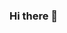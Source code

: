 ### Hi there 👋

<!--
**thatSophisticatedMess18/thatSophisticatedMess18** is a ✨ _special_ ✨ repository because its `README.md` (this file) appears on your GitHub profile.

Here are some ideas to get you started:

- 🔭 I’m currently in 3rd year pursuing B.tech from Netaji Subhas University of Technology, East Campus (Formerly AIACTR).
- 🌱 I’m currently learning Android Application Development.
- 👯 I’m looking to collaborate on challenging projects that matches my field of interest.
- 💬 Ask me about Java, Android development, Python, C, Kotlin, SQL (and some great books, web series and movies, :->)
- 📫 How to reach me: e-mail: dikshagupta257@gmail.com
                       LinkedIn: https://www.linkedin.com/in/diksha-gupta-517bb8207/
- 😄 Pronouns: she/her
- ⚡ Fun fact: The more you learn, the more you tend to think that you have learned nothing.
-->

